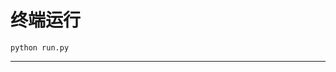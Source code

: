 # 终端运行

```shell
python run.py
```
**************************************************************************************************************************************************************************************************************************************************************************************************************************************************************************************************************************************************************************************************************************************************************************************************************************************************************************************************************